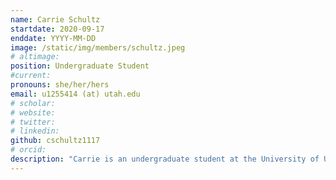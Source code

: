```yaml
---
name: Carrie Schultz
startdate: 2020-09-17
enddate: YYYY-MM-DD
image: /static/img/members/schultz.jpeg
# altimage:
position: Undergraduate Student
#current:
pronouns: she/her/hers
email: u1255414 (at) utah.edu
# scholar:
# website:
# twitter:
# linkedin:
github: cschultz1117
# orcid:
description: "Carrie is an undergraduate student at the University of Utah, studying evolutionary anthropology and human biology. She is new to PEGL and is excited to learn more about primate and human genetics!"
---
```

